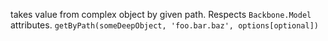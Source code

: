 takes value from complex object by given path. Respects `Backbone.Model` attributes. `getByPath(someDeepObject, 'foo.bar.baz', options[optional])`
